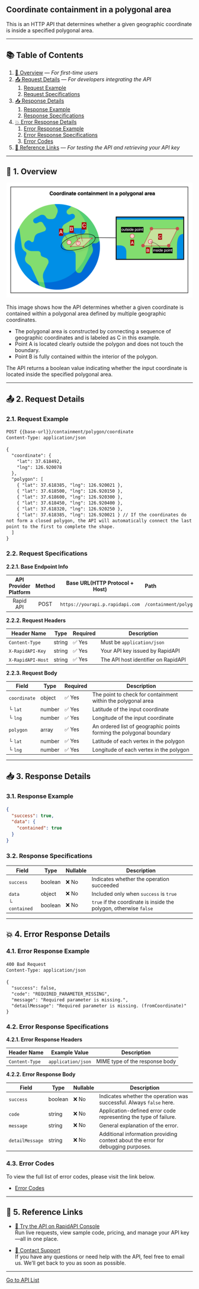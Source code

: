 ## Coordinate containment in a polygonal area

This is an HTTP API that determines whether a given geographic coordinate is inside a specified polygonal area.

---

## 📚 Table of Contents

1. [🧭 Overview](#-1-overview) — *For first-time users*
2. [📤 Request Details](#-2-request-details) — *For developers integrating the API*
    1. [Request Example](#21-request-example)
    2. [Request Specifications](#22-request-specifications)
3. [📥 Response Details](#-3-response-details)
    1. [Response Example](#31-response-example)
    2. [Response Specifications](#32-response-specifications)
4. [💥 Error Response Details](#-4-error-response-details)
    1. [Error Response Example](#41-error-response-example)
    2. [Error Response Specifications](#42-error-response-specifications)
    3. [Error Codes](#43-error-codes)
5. [🔗 Reference Links](#-5-reference-links) — *For testing the API and retrieving your API key*

---

## 🧭 1. Overview

![coordinate-containment-in-a-polygonal-area](./img/coordinate-containment-in-a-polygonal-area.png)

This image shows how the API determines whether a given coordinate is contained within a polygonal area defined by multiple geographic coordinates.

- The polygonal area is constructed by connecting a sequence of geographic coordinates and is labeled as C in this example.
- Point A is located clearly outside the polygon and does not touch the boundary.
- Point B is fully contained within the interior of the polygon.

The API returns a boolean value indicating whether the input coordinate is located inside the specified polygonal area.

---

## 📤 2. Request Details

### 2.1. Request Example

```http request
POST {{base-url}}/containment/polygon/coordinate
Content-Type: application/json

{
  "coordinate": {
    "lat": 37.618492,
    "lng": 126.920078
  },
  "polygon": [
    { "lat": 37.618385, "lng": 126.920021 },
    { "lat": 37.618500, "lng": 126.920150 },
    { "lat": 37.618600, "lng": 126.920300 },
    { "lat": 37.618450, "lng": 126.920400 },
    { "lat": 37.618320, "lng": 126.920250 },
    { "lat": 37.618385, "lng": 126.920021 } // If the coordinates do not form a closed polygon, the API will automatically connect the last point to the first to complete the shape.
  ]
}
```

### 2.2. Request Specifications

**2.2.1. Base Endpoint Info**

| API Provider Platform | Method | Base URL(HTTP Protocol + Host)   | Path                              |
|:---------------------:|:------:|----------------------------------|:----------------------------------|
|       Rapid API       |  POST  | `https://yourapi.p.rapidapi.com` | `/containment/polygon/coordinate` |

**2.2.2. Request Headers**

| Header Name       | Type   | Required | Description                         |
|-------------------|--------|----------|-------------------------------------|
| `Content-Type`    | string | ✅ Yes    | Must be `application/json`          |
| `X-RapidAPI-Key`  | string | ✅ Yes    | Your API key issued by RapidAPI     |
| `X-RapidAPI-Host` | string | ✅ Yes    | The API host identifier on RapidAPI |

**2.2.3. Request Body**

| Field        | Type   | Required | Description                                                         |
|--------------|--------|----------|---------------------------------------------------------------------|
| `coordinate` | object | ✅ Yes    | The point to check for containment within the polygonal area        |
| └ `lat`      | number | ✅ Yes    | Latitude of the input coordinate                                    |
| └ `lng`      | number | ✅ Yes    | Longitude of the input coordinate                                   |
| `polygon`    | array  | ✅ Yes    | An ordered list of geographic points forming the polygonal boundary |
| └ `lat`      | number | ✅ Yes    | Latitude of each vertex in the polygon                              |
| └ `lng`      | number | ✅ Yes    | Longitude of each vertex in the polygon                             |

---

## 📥 3. Response Details

### 3.1. Response Example

```json
{
  "success": true,
  "data": {
    "contained": true
  }
}
```

### 3.2. Response Specifications

| Field         | Type    | Nullable | Description                                                       |
|---------------|---------|----------|-------------------------------------------------------------------|
| `success`     | boolean | ❌ No     | Indicates whether the operation succeeded                         |
| `data`        | object  | ❌ No     | Included only when `success` is `true`                            |
| └ `contained` | boolean | ❌ No     | `true` if the coordinate is inside the polygon, otherwise `false` |                    |

---

## 💥 4. Error Response Details

### 4.1. Error Response Example

```http request
400 Bad Request
Content-Type: application/json

{
  "success": false,
  "code": "REQUIRED_PARAMETER_MISSING",
  "message": "Required parameter is missing.",
  "detailMessage": "Required parameter is missing. (fromCoordinate)"
}
```

### 4.2. Error Response Specifications

**4.2.1. Error Response Headers**

| Header Name    | Example Value      | Description                    |
|----------------|--------------------|--------------------------------|
| `Content-Type` | `application/json` | MIME type of the response body |

**4.2.2. Error Response Body**

| Field           | Type    | Nullable | Description                                                                      |
|-----------------|---------|----------|----------------------------------------------------------------------------------|
| `success`       | boolean | ❌ No     | Indicates whether the operation was successful. Always `false` here.             |
| `code`          | string  | ❌ No     | Application-defined error code representing the type of failure.                 |
| `message`       | string  | ❌ No     | General explanation of the error.                                                |
| `detailMessage` | string  | ❌ No     | Additional information providing context about the error for debugging purposes. |

### 4.3. Error Codes

To view the full list of error codes, please visit the link below.

- [Error Codes](./common/error-codes.md)

---

## 🔗 5. Reference Links

- [🚀 Try the API on RapidAPI Console](https://rapidapi.com/your-api/test)  
  Run live requests, view sample code, pricing, and manage your API key—all in one place.


- [💬 Contact Support](mailto:support@yourapi.com)  
  If you have any questions or need help with the API, feel free to email us. We’ll get back to you as soon as possible.

---

[Go to API List](../index.md)